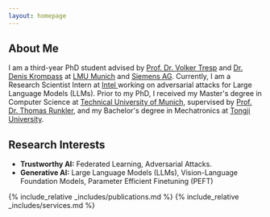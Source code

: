 ```yaml
---
layout: homepage
---
```


## About Me
I am a third-year PhD student advised by <a href="https://www.dbs.ifi.lmu.de/~tresp/">Prof. Dr. Volker Tresp</a> and <a href="https://www.dbs.ifi.lmu.de/~krompass/"> Dr. Denis Krompass</a> at <a href="https://www.lmu.de/de/index.html">LMU Munich</a> and <a href="www.siemens.com">Siemens AG</a>. Currently, I am a Research Scientist Intern at <a href="https://www.intel.com/content/www/us/en/homepage.html"> Intel </a> working on adversarial attacks for Large Language Models (LLMs). Prior to my PhD, I received my Master's degree in Computer Science at <a href="https://www.tum.de/">Technical University of Munich</a>, supervised by <a href="https://www.professoren.tum.de/honorarprofessoren/r/runkler-thomas"> Prof. Dr. Thomas Runkler</a>, and my Bachelor's degree in Mechatronics at <a href="https://de.tongji.edu.cn/">Tongji University</a>.

## Research Interests
- **Trustworthy AI:** Federated Learning, Adversarial Attacks.
- **Generative AI:** Large Language Models (LLMs), Vision-Language Foundation Models, Parameter Efficient Finetuning (PEFT)



{% include_relative _includes/publications.md %}
{% include_relative _includes/services.md %}




